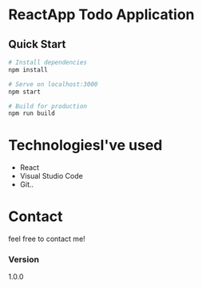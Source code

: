 # ReactApp Todo Application

## Quick Start

```bash
# Install dependencies
npm install

# Serve on localhost:3000
npm start

# Build for production
npm run build
```

# TechnologiesI've used

- React
- Visual Studio Code
- Git..

# Contact
 feel free to contact me! 
 
### Version
1.0.0
